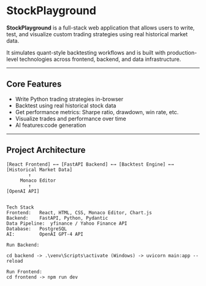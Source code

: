 #  StockPlayground

**StockPlayground** is a full-stack web application that allows users to write, test, and visualize custom trading strategies using real historical market data.

It simulates quant-style backtesting workflows and is built with production-level technologies across frontend, backend, and data infrastructure.

---

##  Core Features

- Write Python trading strategies in-browser
- Backtest using real historical stock data
- Get performance metrics: Sharpe ratio, drawdown, win rate, etc.
- Visualize trades and performance over time
- AI features:code generation

---

##  Project Architecture

```text
[React Frontend] ←→ [FastAPI Backend] ←→ [Backtest Engine] ←→ [Historical Market Data]
        ↑                                           
     Monaco Editor                           
        ↑                                            
[OpenAI API]                                   


Tech Stack
Frontend:	React, HTML, CSS, Monaco Editor, Chart.js
Backend:	FastAPI, Python, Pydantic
Data Pipeline:	yfinance / Yahoo Finance API
Database:	PostgreSQL 
AI:	        OpenAI GPT-4 API

Run Backend: 

cd backend -> .\venv\Scripts\activate (Windows) -> uvicorn main:app --reload

Run Frontend:
cd frontend -> npm run dev